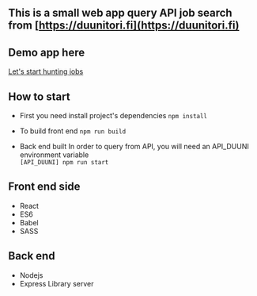 ## This is a small web app query API job search from [https://duunitori.fi](https://duunitori.fi)

## Demo app here
[Let's start hunting jobs](https://polar-beach-12473.herokuapp.com/)

## How to start
- First you need install project's dependencies
`npm install`

- To build front end
`npm run build`

- Back end built
 In order to query from API, you will need an API_DUUNI environment variable  
`[API_DUUNI] npm run start`

## Front end side
- React
- ES6
- Babel
- SASS

## Back end
- Nodejs
- Express Library server





